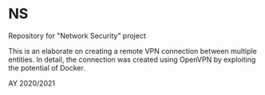 # NS
Repository for "Network Security" project


This is an elaborate on creating a remote VPN connection between multiple entities. In detail, the connection was created using OpenVPN by exploiting the potential of Docker.

AY 2020/2021
